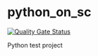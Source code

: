 # python_on_sc 
[![Quality Gate Status](https://sonarcloud.io/api/project_badges/measure?project=python_on_sq&metric=alert_status)](https://sonarcloud.io/dashboard?id=python_on_sq)

Python test project
